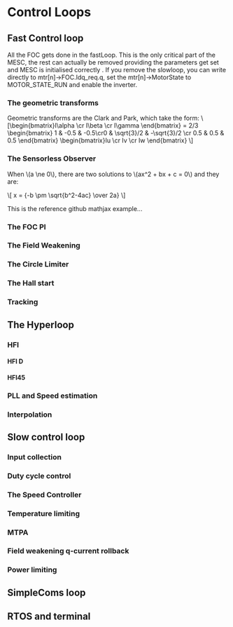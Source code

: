 # Control Loops


## Fast Control loop
All the FOC gets done in the fastLoop. This is the only critical part of the MESC, the rest can actually be removed providing the parameters get set and MESC is initialised correctly .
If you remove the slowloop, you can write directly to mtr[n]->FOC.Idq_req.q, set the mtr[n]->MotorState to MOTOR_STATE_RUN and enable the inverter.

### The geometric transforms
Geometric transforms are the Clark and Park, which take the form:
\\[\begin{bmatrix}I\alpha \cr I\beta \cr I\gamma \end{bmatrix} = 2/3 \begin{bmatrix} 1 & -0.5 & -0.5\cr0 & \sqrt{3}/2 & -\sqrt{3}/2 \cr 0.5 & 0.5 & 0.5 \end{bmatrix} \begin{bmatrix}Iu \cr Iv \cr Iw \end{bmatrix}  \\]

### The Sensorless Observer

When \\(a \ne 0\\), there are two solutions to \\(ax^2 + bx + c = 0\\) and they are: 

\\[ x = {-b \pm \sqrt{b^2-4ac} \over 2a} \\]

This is the reference github mathjax example...

### The FOC PI

### The Field Weakening

### The Circle Limiter

### The Hall start

### Tracking


## The Hyperloop

### HFI

#### HFI D

#### HFI45

### PLL and Speed estimation

### Interpolation


## Slow control loop

### Input collection

### Duty cycle control

### The Speed Controller

### Temperature limiting

### MTPA

### Field weakening q-current rollback

### Power limiting





## SimpleComs loop

## RTOS and terminal

